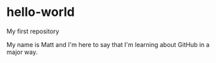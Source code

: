 # hello-world
My first repository

My name is Matt and I'm here to say that I'm learning about GitHub in a major way.
